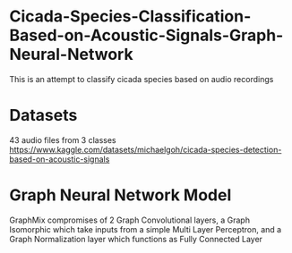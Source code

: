 # Cicada-Species-Classification-Based-on-Acoustic-Signals-Graph-Neural-Network
This is an attempt to classify cicada species based on audio recordings

# Datasets
43 audio files from 3 classes
https://www.kaggle.com/datasets/michaelgoh/cicada-species-detection-based-on-acoustic-signals

# Graph Neural Network Model
GraphMix compromises of 2 Graph Convolutional layers, a Graph Isomorphic which take inputs from a simple Multi Layer Perceptron, 
and a Graph Normalization layer which functions as Fully Connected Layer
